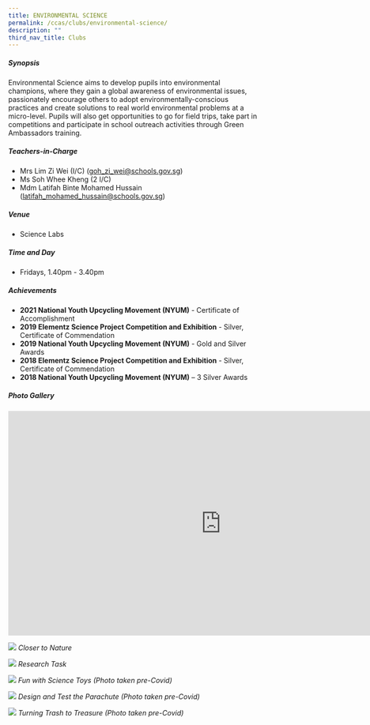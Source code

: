 ```yaml
---
title: ENVIRONMENTAL SCIENCE
permalink: /ccas/clubs/environmental-science/
description: ""
third_nav_title: Clubs
---
```

##### **Synopsis**
Environmental Science aims to develop pupils into environmental champions, where they gain a global awareness of environmental issues, passionately encourage others to adopt environmentally-conscious practices and create solutions to real world environmental problems at a micro-level. Pupils will also get opportunities to go for field trips, take part in competitions and participate in school outreach activities through Green Ambassadors training.

##### **Teachers-in-Charge**
* Mrs Lim Zi Wei (I/C) (goh_zi_wei@schools.gov.sg)
* Ms Soh Whee Kheng (2 I/C)
* Mdm Latifah Binte Mohamed Hussain (latifah_mohamed_hussain@schools.gov.sg)

##### **Venue**
* Science Labs

##### **Time and Day**
* Fridays, 1.40pm - 3.40pm

##### **Achievements**
* **2021 National Youth Upcycling Movement (NYUM)** - Certificate of Accomplishment
* **2019 Elementz Science Project Competition and Exhibition** - Silver, Certificate of Commendation
* **2019 National Youth Upcycling Movement (NYUM)** - Gold and Silver Awards
* **2018 Elementz Science Project Competition and Exhibition** - Silver, Certificate of Commendation
* **2018 National Youth Upcycling Movement (NYUM)** – 3 Silver Awards

##### **Photo Gallery**

<iframe allowfullscreen="true" height="455" width="860" frameborder="0" src="https://docs.google.com/presentation/d/e/2PACX-1vQPnkjizGLw-9FSHyljtDoySbR0tPBFen89fE62JayMmE4Y0JJryyW_a8fLXu_ITiRuaOk5IFSKgwYC/embed?start=true&amp;loop=true&amp;delayms=3000"></iframe>



![](/images/CCAs/Environmental%20Science/Environmental%20Science_2021_1_Closer%20to%20Nature.jpeg)
*Closer to Nature*

![](/images/CCAs/Environmental%20Science/Environmental%20Science_2021_2_Research%20Task.jpg)
*Research Task*

![](/images/CCAs/Environmental%20Science/Environmental%20Science_2019_3_Fun%20with%20Science%20Toys.jpg)
*Fun with Science Toys (Photo taken pre-Covid)*

![](/images/CCAs/Environmental%20Science/Environmental%20Science_2019_4_Design%20and%20Test%20a%20Parachute.jpg)
*Design and Test the Parachute (Photo taken pre-Covid)*

![](/images/CCAs/Environmental%20Science/Environmental%20Science_2019_5_Turning%20Trash%20to%20Treasure.jpg)
*Turning Trash to Treasure (Photo taken pre-Covid)*